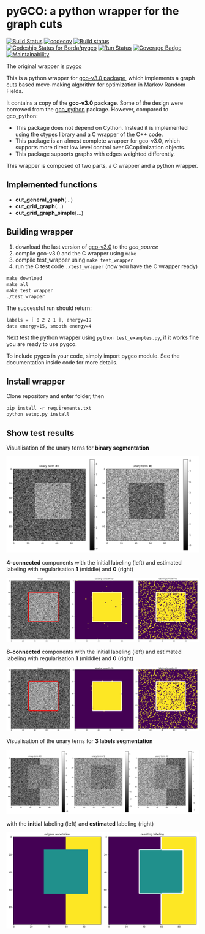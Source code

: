 # pyGCO: a python wrapper for the graph cuts

[![Build Status](https://travis-ci.org/Borda/pyGCO.svg?branch=master)](https://travis-ci.org/Borda/pyGCO)
[![codecov](https://codecov.io/gh/Borda/pyGCO/branch/master/graph/badge.svg)](https://codecov.io/gh/Borda/pyGCO)
[![Build status](https://ci.appveyor.com/api/projects/status/ovfsssqdb1c0xg0l?svg=true)](https://ci.appveyor.com/project/Borda/pygco)
[![Codeship Status for Borda/pygco](https://app.codeship.com/projects/a130c6b0-c251-0134-f78c-26017824c46f/status?branch=master)](https://app.codeship.com/projects/197423)
[![Run Status](https://api.shippable.com/projects/5883a5e12a5d900f00b8b9ff/badge?branch=master)](https://app.shippable.com/github/Borda/pyGCO)
[![Coverage Badge](https://api.shippable.com/projects/5883a5e12a5d900f00b8b9ff/coverageBadge?branch=master)](https://app.shippable.com/github/Borda/pyGCO)
[![Maintainability](https://api.codeclimate.com/v1/badges/9c11485e2f4f23189069/maintainability)](https://codeclimate.com/github/Borda/pyGCO/maintainability)

The original wrapper is [pygco](https://github.com/yujiali/pygco)

This is a python wrapper for [gco-v3.0 package](http://vision.csd.uwo.ca/code/), which implements a graph cuts based move-making algorithm for optimization in Markov Random Fields.

It contains a copy of the **gco-v3.0 package**.  Some of the design were borrowed from the [gco_python](https://github.com/amueller/gco_python) package. However, compared to gco_python:
* This package does not depend on Cython. Instead it is implemented using the ctypes library and a C wrapper of the C++ code.
* This package is an almost complete wrapper for gco-v3.0, which supports more direct low level control over GCoptimization objects.
* This package supports graphs with edges weighted differently.

This wrapper is composed of two parts, a C wrapper and a python wrapper.

## Implemented functions
 * **cut_general_graph**(...)
 * **cut_grid_graph**(...)
 * **cut_grid_graph_simple**(...)

## Building wrapper

1. download the last version of [gco-v3.0](http://vision.csd.uwo.ca/code/gco-v3.0.zip) to the _gco_source_
1. compile gco-v3.0 and the C wrapper using `make`
1. compile test_wrapper using `make test_wrapper`
1. run the C test code `./test_wrapper` (now you have the C wrapper ready)
```
make download
make all
make test_wrapper
./test_wrapper
```

The successful run should return:
```
labels = [ 0 2 2 1 ], energy=19
data energy=15, smooth energy=4
```

Next test the python wrapper using `python test_examples.py`, if it works fine you are ready to use pygco.

To include pygco in your code, simply import pygco module. See the documentation inside code for more details.

## Install wrapper

Clone repository and enter folder, then

```
pip install -r requirements.txt
python setup.py install
```

## Show test results

Visualisation of the unary terns for **binary segmentation**

![unary terms](./images/binary_unary.png)

**4-connected** components with the initial labeling (left) and estimated labeling with regularisation **1** (middle) and **0** (right)

![labelling](./images/binary_labels-4conn.png)

**8-connected** components with the initial labeling (left) and estimated labeling with regularisation **1** (middle) and **0** (right)

![labelling](./images/binary_labels-8conn.png)

Visualisation of the unary terns for **3 labels segmentation**

![unary terms](./images/grid_unary.png)

with the __initial__ labeling (left) and __estimated__ labeling (right)

![labelling](./images/grid_labels.png)

